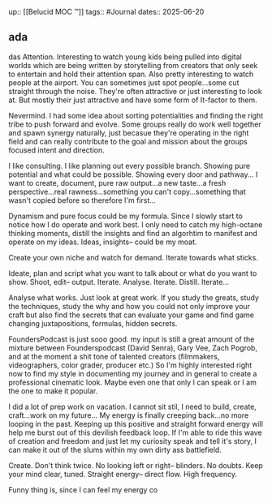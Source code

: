 up:: [[Belucid MOC ™]]
tags:: #Journal 
dates:: 2025-06-20

## ada
das
Attention.
Interesting to watch young kids being pulled into digital worlds which are being written by storytelling from creators that only seek to entertain and hold their attention span.
Also pretty interesting to watch people at the airport. 
You can sometimes just spot people...some cut straight through the noise.
They're often attractive or just interesting to look at.
But mostly their just attractive and have some form of It-factor to them.

Nevermind.
I had some idea about sorting potentialities and finding the right tribe to push forward and evolve.
Some groups really do work well together and spawn synergy naturally, just becasue they're operating in the right field and can really contribute to the goal and mission about the groups focused intent and direction.

I like consulting. I like planning out every possible branch. Showing pure potential and what could be possible.
Showing every door and pathway... 
I want to create, document, pure raw output...a new taste...a fresh perspective...real rawness...something you can't copy...something that wasn't copied before so therefore I'm first...

Dynamism and pure focus could be my formula.
Since I slowly start to notice how I do operate and work best.
I only need to catch my high-octane thinking moments, distill the insights and find an algorhtim to manifest and operate on my ideas.
Ideas, insights– could be my moat. 

Create your own niche and watch for demand.
Iterate towards what sticks.

Ideate, plan and script what you want to talk about or what do you want to show.
Shoot, edit– output.
Iterate. Analyse. Iterate. Distill. Iterate...

Analyse what works.
Just look at great work.
If you study the greats, study the techniques, study the why and how you could not only improve your craft but also find the secrets that can evaluate your game and find game changing juxtapositions, formulas, hidden secrets.

FoundersPodcast is just sooo good.
my input is still a great amount of the mixture between Founderspodcast (David Senra), Gary Vee, Zach Pogrob, and at the moment a shit tone of talented creators (filmmakers, videographers, color grader, producer etc.)
So I'm highly interested right now to find my style in documenting my journey and in general to create a professional cinematic look.
Maybe even one that only I can speak or I am the one to make it popular.

I did a lot of prep work on vacation.
I cannot sit stil, I need to build, create, craft...work on my future...
My energy is finally creeping back...no more looping in the past.
Keeping up this positive and straight forward energy will help me burst out of this devilish feedback loop.
If I'm able to ride this wave of creation and freedom and just let my curiosity speak and tell it's story, I can make it out of the slums within my own dirty ass battlefield.

Create.
Don't think twice.
No looking left or right– blinders.
No doubts. 
Keep your mind clear, tuned.
Straight energy– direct flow. 
High frequency.

Funny thing is, since I can feel my energy co
